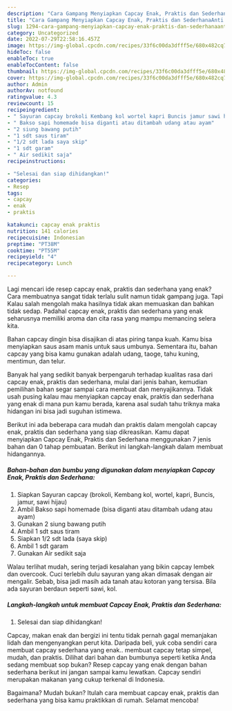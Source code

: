 ```yaml
---
description: "Cara Gampang Menyiapkan Capcay Enak, Praktis dan SederhanaAnti Ribet"
title: "Cara Gampang Menyiapkan Capcay Enak, Praktis dan SederhanaAnti Ribet"
slug: 1294-cara-gampang-menyiapkan-capcay-enak-praktis-dan-sederhanaanti-ribet
category: Uncategorized
date: 2022-07-29T22:58:16.457Z
image: https://img-global.cpcdn.com/recipes/33f6c00da3dfff5e/680x482cq70/capcay-enak-praktis-dan-sederhana-foto-resep-utama.jpg
hideToc: false
enableToc: true
enableTocContent: false
thumbnail: https://img-global.cpcdn.com/recipes/33f6c00da3dfff5e/680x482cq70/capcay-enak-praktis-dan-sederhana-foto-resep-utama.jpg
cover: https://img-global.cpcdn.com/recipes/33f6c00da3dfff5e/680x482cq70/capcay-enak-praktis-dan-sederhana-foto-resep-utama.jpg
author: Admin
authorAv: notfound
ratingvalue: 4.3
reviewcount: 15
recipeingredient:
- " Sayuran capcay brokoli Kembang kol wortel kapri Buncis jamur sawi hijau"
- " Bakso sapi homemade bisa diganti atau ditambah udang atau ayam"
- "2 siung bawang putih"
- "1 sdt saus tiram"
- "1/2 sdt lada saya skip"
- "1 sdt garam"
- " Air sedikit saja"
recipeinstructions:

- "Selesai dan siap dihidangkan!"
categories:
- Resep
tags:
- capcay
- enak
- praktis

katakunci: capcay enak praktis 
nutrition: 141 calories
recipecuisine: Indonesian
preptime: "PT38M"
cooktime: "PT55M"
recipeyield: "4"
recipecategory: Lunch

---
```



Lagi mencari ide resep capcay enak, praktis dan sederhana yang enak? Cara membuatnya sangat tidak terlalu sulit namun tidak gampang juga. Tapi Kalau salah mengolah maka hasilnya tidak akan memuaskan dan bahkan tidak sedap. Padahal capcay enak, praktis dan sederhana yang enak seharusnya memiliki aroma dan cita rasa yang mampu memancing selera kita.


Bahan capcay dingin bisa disajikan di atas piring tanpa kuah. Kamu bisa menyiapkan saus asam manis untuk saus umbunya. Sementara itu, bahan capcay yang bisa kamu gunakan adalah udang, taoge, tahu kuning, mentimun, dan telur.

Banyak hal yang sedikit banyak berpengaruh terhadap kualitas rasa dari capcay enak, praktis dan sederhana, mulai dari jenis bahan, kemudian pemilihan bahan segar sampai cara membuat dan menyajikannya. Tidak usah pusing kalau mau menyiapkan capcay enak, praktis dan sederhana yang enak di mana pun kamu berada, karena asal sudah tahu triknya maka hidangan ini bisa jadi suguhan istimewa.


Berikut ini ada beberapa cara mudah dan praktis dalam mengolah capcay enak, praktis dan sederhana yang siap dikreasikan. Kamu dapat menyiapkan Capcay Enak, Praktis dan Sederhana menggunakan 7 jenis bahan dan 0 tahap pembuatan. Berikut ini langkah-langkah dalam membuat hidangannya.

<!--inarticleads1-->

##### Bahan-bahan dan bumbu yang digunakan dalam menyiapkan Capcay Enak, Praktis dan Sederhana:

1. Siapkan  Sayuran capcay (brokoli, Kembang kol, wortel, kapri, Buncis, jamur, sawi hijau)
1. Ambil  Bakso sapi homemade (bisa diganti atau ditambah udang atau ayam)
1. Gunakan 2 siung bawang putih
1. Ambil 1 sdt saus tiram
1. Siapkan 1/2 sdt lada (saya skip)
1. Ambil 1 sdt garam
1. Gunakan  Air sedikit saja


Walau terlihat mudah, sering terjadi kesalahan yang bikin capcay lembek dan overcook. Cuci terlebih dulu sayuran yang akan dimasak dengan air mengalir. Sebab, bisa jadi masih ada tanah atau kotoran yang tersisa. Bila ada sayuran berdaun seperti sawi, kol. 

<!--inarticleads2-->

##### Langkah-langkah untuk membuat Capcay Enak, Praktis dan Sederhana:


1. Selesai dan siap dihidangkan!

Capcay, makan enak dan bergizi ini tentu tidak pernah gagal memanjakan lidah dan mengenyangkan perut kita. Daripada beli, yuk coba sendiri cara membuat capcay sederhana yang enak.. membuat capcay tetap simpel, mudah, dan praktis. Dilihat dari bahan dan bumbunya seperti ketika Anda sedang membuat sop bukan? Resep capcay yang enak dengan bahan sederhana berikut ini jangan sampai kamu lewatkan. Capcay sendiri merupakan makanan yang cukup terkenal di Indonesia. 

Bagaimana? Mudah bukan? Itulah cara membuat capcay enak, praktis dan sederhana yang bisa kamu praktikkan di rumah. Selamat mencoba!
